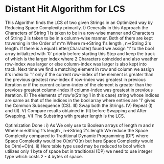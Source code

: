 # Distant Hit Algorithm for LCS
This Algorithm finds the LCS of two given Strings in an Optimized way by Reducing Space Complexity primarily.
I) Generally in this Approach the Characters of String 1 is taken to be in a row-wise manner and Characters of String 2 is taken to be in a column-wise manner.
Both of them are kept traversing in the Order of m*n Where m=>String 1's length , n=>String 2's length.
If there is a equal Letter(Character) found we assign '1' to the bool array initialized with '0' priorly before
starting this Step and keep the track of which is the larger index where 2 Characters coincided
and also weather row-index was larger or else column-index was larger is also kept into track. Next time we find 
a matching element in row and column we assign it's index to '1' only if the current row-index of the element
is greater than the previous greatest row-index if row-index was greatest in previous iteration or if the current
column-index of the element is greater than the previous greatest column-index if column-index was greatest in previous 
iteration.
II) The elements of row's(String 1 in this case) string whose indices are same as that of the indices in the bool array
where entries are '1' gives the Common Subsequence (CS). 
III) Swap both the Strings. 
IV) Repeat (I) and (II). 
V) Compare results obtained in (II) before Swapping and After Swapping. 
VI) The Substring with greater length is the LCS. 


Optimization Done : i) As We only use to Boolean arrays of length m and n Where m=>String 1's length , 
n=>String 2's length We reduce the Space Complexity compared to Traditional Dynamic Programming (DP)
where Space Complexity would be O(m)*O(n) but here Space Complexity would be O(m)+O(n).
ii) Here table type used may be reduced to bool which utilizes only 1 byte of space but in 
traditional (DP) we need to use integer type which costs 2 - 4 bytes of space.

